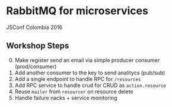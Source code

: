 # RabbitMQ for microservices
JSConf Colombia 2016


## Workshop Steps

0. Make register send an email via simple producer consumer (prod/consumer)
1. Add another consumer to the key to send analitycs (pub/sub)
2. Add a single endpoint to handle RPC for `/resources`
3. Add RPC service to handle crud for CRUD as `action.resource`
4. Reuse `mailer` from `resourcer` on resource delete
4. Handle failure nacks + service monitoring
